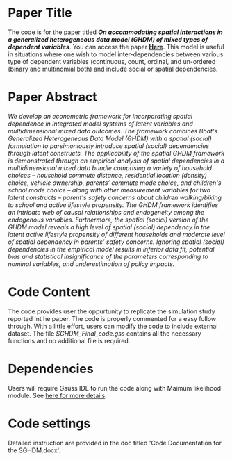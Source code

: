 # Paper Title
The code is for the paper titled _**On accommodating spatial interactions in a generalized heterogeneous data model (GHDM) of mixed types of dependent variables**_. You can access the paper [**Here**](https://www.sciencedirect.com/science/article/abs/pii/S0191261516303010). This model is useful in situations where one wish to model inter-dependencies between various type of dependent variables (continuous, count, ordinal, and un-ordered (binary and multinomial both) and include social or spatial dependencies.

# Paper Abstract
_We develop an econometric framework for incorporating spatial dependence in integrated model systems of latent variables and multidimensional mixed data outcomes. The framework combines Bhat's Generalized Heterogeneous Data Model (GHDM) with a spatial (social) formulation to parsimoniously introduce spatial (social) dependencies through latent constructs. The applicability of the spatial GHDM framework is demonstrated through an empirical analysis of spatial dependencies in a multidimensional mixed data bundle comprising a variety of household choices – household commute distance, residential location (density) choice, vehicle ownership, parents’ commute mode choice, and children's school mode choice – along with other measurement variables for two latent constructs – parent's safety concerns about children walking/biking to school and active lifestyle propensity. The GHDM framework identifies an intricate web of causal relationships and endogeneity among the endogenous variables. Furthermore, the spatial (social) version of the GHDM model reveals a high level of spatial (social) dependency in the latent active lifestyle propensity of different households and moderate level of spatial dependency in parents’ safety concerns. Ignoring spatial (social) dependencies in the empirical model results in inferior data fit, potential bias and statistical insignificance of the parameters corresponding to nominal variables, and underestimation of policy impacts._

# Code Content
The code provides user the oppurtunity to replicate the simulation study reported int he paper. The code is properly commented for a easy follow through. With a little effort, users can modify the code to include external dataset. The file _SGHDM_Final_code.gss_ contains all the necessary functions and no additional file is required.

# Dependencies
Users will require Gauss IDE to run the code along with Maimum likelihood module. See [here for more details](https://www.aptech.com/).


# Code settings
Detailed instruction are provided in the doc titled 'Code Documentation for the SGHDM.docx'.
